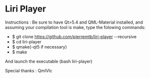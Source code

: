 # Liri Player

Instructions :
Be sure to have Qt>5.4 and QML-Material installed, and assuming your compilation tool is make, type the folowing commands: 
* $ git clone https://github.com/pierremtb/liri-player --recursive
* $ cd liri-player
* $ qmake(-qt5 if necessary)
* $ make

And launch the executable (bash liri-player)

Special thanks : QmlVlc
